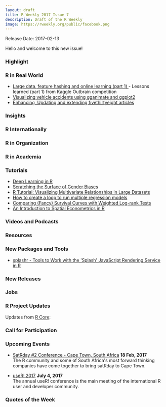 ```yaml
---
layout: draft
title: R Weekly 2017 Issue 7
description: Draft of the R Weekly
image: https://rweekly.org/public/facebook.png
---
```


Release Date: 2017-02-13

Hello and welcome to this new issue!

### Highlight




### R in Real World

+ [Large data, feature hashing and online learning (part 1) ](http://dsnotes.com/post/2017-01-27-lessons-learned-from-outbrain-click-prediction-kaggle-competition/) - Lessons learned (part 1) from Kaggle Outbrain competition
+ [Visualizing vehicle accidents using gganimate and ggplot2](https://pradeepadhokshaja.wordpress.com/2017/02/02/nyc-vehicle-accidents/)
+ [Enhancing, Updating and extending fivethirtyeight articles](https://www.mytinyshinys.com/post/badDrivers_538/)

### Insights



### R Internationally



### R in Organization



### R in Academia


### Tutorials

+ [Deep Learning in R](http://www.rblog.uni-freiburg.de/2017/02/07/deep-learning-in-r/)
+ [Scratching the Surface of Gender Biases](https://shiring.github.io/shiny/2017/02/06/WGS_final)
+ [R Tutorial: Visualizing Multivariate Relationships in Large Datasets](https://dmwiig.net/2017/02/06/r-tutorial-visualizing-multivariate-relationships-in-large-datasets/) 
+ [How to create a loop to run multiple regression models](https://datascienceplus.com/how-to-create-a-loop-to-run-multiple-regression-models/)
+ [Comparing (Fancy) Survival Curves with Weighted Log-rank Tests](http://r-addict.com/2017/02/09/Fancy-Survival-Plots.html)
+ [An Introduction to Spatial Econometrics in R](https://ignaciomsarmiento.github.io/2017/02/07/An-Introduction-to-Spatial-Econometrics-in-R.html)

### Videos and Podcasts



### Resources



### New Packages and Tools

+ [splashr - Tools to Work with the 'Splash' JavaScript Rendering Service in R](https://github.com/hrbrmstr/splashr)

### New Releases



### Jobs




### R Project Updates

Updates from [R Core](http://developer.r-project.org/blosxom.cgi/R-devel/NEWS):




### Call for Participation



### Upcoming Events

+ [SatRday #2 Conference - Cape Town, South Africa](http://capetown2017.satrdays.org/) **18 Feb, 2017** <br />
The R community and some of South Africa's most forward thinking companies have come together to bring satRday to Cape Town.

+ [useR! 2017](http://user2017.brussels/) **July 4, 2017** <br />
The annual useR! conference is the main meeting of the international R user and developer community.

### Quotes of the Week



